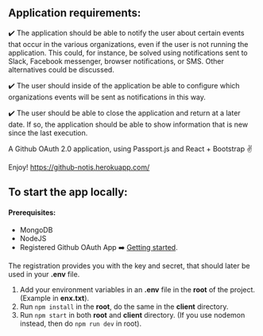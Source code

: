 
## Application requirements:

:heavy_check_mark: The application should be able to notify the user about certain events that 
occur in the various organizations, even if the user is not running the application.
This could, for instance, be solved using notifications sent to Slack, Facebook 
messenger, browser notifications, or SMS. Other alternatives could be discussed.

:heavy_check_mark: The user should inside of the application be able to configure which organizations 
events will be sent as notifications in this way.

:heavy_check_mark: The user should be able to close the application and return at a later date. 
If so, the application should be able to show information that is new since the last execution. 




A Github OAuth 2.0 application, using Passport.js and React + Bootstrap  :v:

Enjoy! <https://github-notis.herokuapp.com/>



## To start the app locally:

#### Prerequisites:
  * MongoDB
  * NodeJS
  * Registered Github OAuth App :arrow_right: [Getting started](https://developer.github.com/apps/building-oauth-apps/creating-an-oauth-app/).

  The registration provides you with the key and secret, that should later be used in your **.env** file.

1. Add your environment variables in an **.env** file in the **root** of the project. (Example in **enx.txt**).
2. Run `npm install` in the **root**, do the same in the **client** directory.
3. Run `npm start` in both **root** and **client** directory. (If you use nodemon instead, then do `npm run dev` in root).